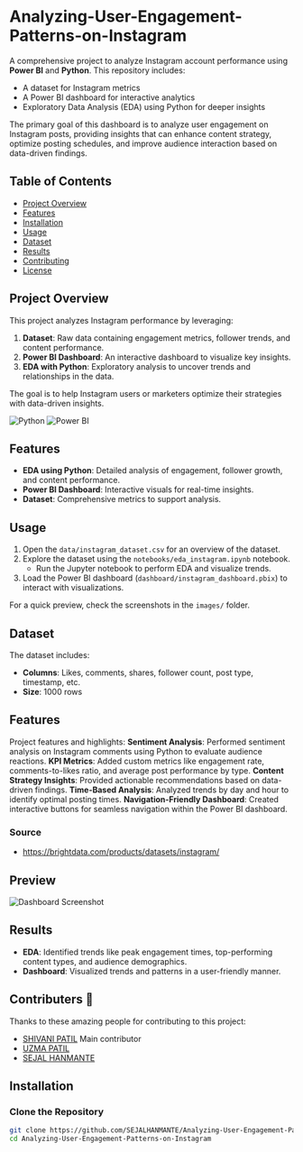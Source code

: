 # Analyzing-User-Engagement-Patterns-on-Instagram

A comprehensive project to analyze Instagram account performance using **Power BI** and **Python**. This repository includes:
- A dataset for Instagram metrics
- A Power BI dashboard for interactive analytics
- Exploratory Data Analysis (EDA) using Python for deeper insights

The primary goal of this dashboard is to analyze user engagement on Instagram posts, providing insights that can enhance content strategy, optimize posting schedules, and improve audience interaction based on data-driven findings.

## Table of Contents
- [Project Overview](#project-overview)
- [Features](#features)
- [Installation](#installation)
- [Usage](#usage)
- [Dataset](#dataset)
- [Results](#results)
- [Contributing](#contributing)
- [License](#license)
    

## Project Overview

This project analyzes Instagram performance by leveraging:
1. **Dataset**: Raw data containing engagement metrics, follower trends, and content performance.
2. **Power BI Dashboard**: An interactive dashboard to visualize key insights.
3. **EDA with Python**: Exploratory analysis to uncover trends and relationships in the data.

The goal is to help Instagram users or marketers optimize their strategies with data-driven insights.

![Python](https://img.shields.io/badge/python-3.8%2B-blue)
![Power BI](https://img.shields.io/badge/PowerBI-Dashboard-yellow)

## Features
- **EDA using Python**: Detailed analysis of engagement, follower growth, and content performance.
- **Power BI Dashboard**: Interactive visuals for real-time insights.
- **Dataset**: Comprehensive metrics to support analysis.


## Usage

1. Open the `data/instagram_dataset.csv` for an overview of the dataset.
2. Explore the dataset using the `notebooks/eda_instagram.ipynb` notebook.
   - Run the Jupyter notebook to perform EDA and visualize trends.
3. Load the Power BI dashboard (`dashboard/instagram_dashboard.pbix`) to interact with visualizations.

For a quick preview, check the screenshots in the `images/` folder.
 

## Dataset
The dataset includes:
- **Columns**: Likes, comments, shares, follower count, post type, timestamp, etc.
- **Size**: 1000 rows 

## Features
Project features and highlights:
**Sentiment Analysis**: Performed sentiment analysis on Instagram comments using Python to evaluate audience reactions.
**KPI Metrics**: Added custom metrics like engagement rate, comments-to-likes ratio, and average post performance by type.
**Content Strategy Insights**: Provided actionable recommendations based on data-driven findings.
**Time-Based Analysis**: Analyzed trends by day and hour to identify optimal posting times.
**Navigation-Friendly Dashboard**: Created interactive buttons for seamless navigation within the Power BI dashboard.

### Source
- https://brightdata.com/products/datasets/instagram/ 

## Preview
![Dashboard Screenshot](images/maindashboard.png)

## Results

- **EDA**: Identified trends like peak engagement times, top-performing content types, and audience demographics.
- **Dashboard**: Visualized trends and patterns in a user-friendly manner.

## Contributers 🙌
Thanks to these amazing people for contributing to this project:

- [SHIVANI PATIL](https://github.com/shivani309) Main contributor
- [UZMA PATIL](https://github.com/Uzzx1110)
- [SEJAL HANMANTE](https://github.com/SEJALHANMANTE)

## Installation

### Clone the Repository
```bash
git clone https://github.com/SEJALHANMANTE/Analyzing-User-Engagement-Patterns-on-Instagram
cd Analyzing-User-Engagement-Patterns-on-Instagram


